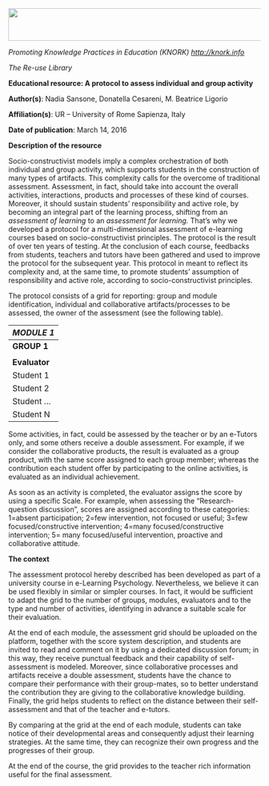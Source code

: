 <img src="md\img045/media/image01.png" width="624" height="65" />

*Promoting Knowledge Practices in Education (KNORK) http://knork.info*

*The Re-use Library*

**Educational resource: A protocol to assess individual and group activity**

**Author(s)**: Nadia Sansone, Donatella Cesareni, M. Beatrice Ligorio

**Affiliation(s)**: UR – University of Rome Sapienza, Italy

**Date of publication**: March 14, 2016

**Description of the resource**

Socio-constructivist models imply a complex orchestration of both individual and group activity, which supports students in the construction of many types of artifacts. This complexity calls for the overcome of traditional assessment. Assessment, in fact, should take into account the overall activities, interactions, products and processes of these kind of courses. Moreover, it should sustain students’ responsibility and active role, by becoming an integral part of the learning process, shifting from an *assessment of learning* to an *assessment for learning.* That’s why we developed a protocol for a multi-dimensional assessment of e-learning courses based on socio-constructivist principles. The protocol is the result of over ten years of testing. At the conclusion of each course, feedbacks from students, teachers and tutors have been gathered and used to improve the protocol for the subsequent year. This protocol in meant to reflect its complexity and, at the same time, to promote students’ assumption of responsibility and active role, according to socio-constructivist principles.

The protocol consists of a grid for reporting: group and module identification, individual and collaborative artifacts/processes to be assessed, the owner of the assessment (see the following table).

<span id="h.6stv119d1576" class="anchor"></span>

<span id="h.er3k4ces22bg" class="anchor"></span>

<span id="h.j44gi8t2axk8" class="anchor"></span>

<span id="h.l53z5qr7kaa0" class="anchor"></span>

<span id="h.2rmokrvhfvsk" class="anchor"></span>

<span id="h.sydxvjk0l4kv" class="anchor"></span>

<span id="h.7dxtuorgr4w6" class="anchor"></span>

<span id="h.gjdgxs" class="anchor"></span>

| <span id="h.gjdgxs-1" class="anchor"></span>***MODULE 1*** |
|------------------------------------------------------------|
| <span id="h.gjdgxs" class="anchor"></span>**GROUP 1**      |
| <span id="h.gjdgxs-1" class="anchor"></span>               |
| <span id="h.gjdgxs-1" class="anchor"></span>**Evaluator**  |
| <span id="h.gjdgxs-1" class="anchor"></span>Student 1      |
| <span id="h.gjdgxs-1" class="anchor"></span>Student 2      |
| <span id="h.gjdgxs-1" class="anchor"></span>Student …      |
| <span id="h.gjdgxs-1" class="anchor"></span>Student N      |

<span id="h.gjdgxs-1" class="anchor"></span>

Some activities, in fact, could be assessed by the teacher or by an e-Tutors only, and some others receive a double assessment. For example, if we consider the collaborative products, the result is evaluated as a group product, with the same score assigned to each group member; whereas the contribution each student offer by participating to the online activities, is evaluated as an individual achievement.

As soon as an activity is completed, the evaluator assigns the score by using a specific Scale. For example, when assessing the “Research-question discussion”, scores are assigned according to these categories: 1=absent participation; 2=few intervention, not focused or useful; 3=few focused/constructive intervention; 4=many focused/constructive intervention; 5= many focused/useful intervention, proactive and collaborative attitude.

**The context**

The assessment protocol hereby described has been developed as part of a university course in e-Learning Psychology. Nevertheless, we believe it can be used flexibly in similar or simpler courses. In fact, it would be sufficient to adapt the grid to the number of groups, modules, evaluators and to the type and number of activities, identifying in advance a suitable scale for their evaluation.

At the end of each module, the assessment grid should be uploaded on the platform, together with the score system description, and students are invited to read and comment on it by using a dedicated discussion forum; in this way, they receive punctual feedback and their capability of self-assessment is modeled. Moreover, since collaborative processes and artifacts receive a double assessment, students have the chance to compare their performance with their group-mates, so to better understand the contribution they are giving to the collaborative knowledge building. Finally, the grid helps students to reflect on the distance between their self-assessment and that of the teacher and e-tutors.

By comparing at the grid at the end of each module, students can take notice of their developmental areas and consequently adjust their learning strategies. At the same time, they can recognize their own progress and the progresses of their group.

At the end of the course, the grid provides to the teacher rich information useful for the final assessment.
